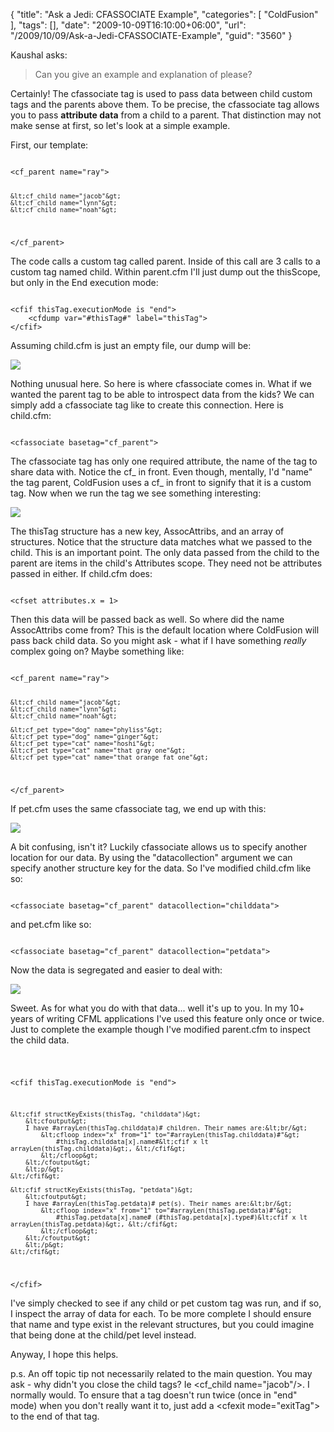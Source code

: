 {
	"title": "Ask a Jedi: CFASSOCIATE Example",
	"categories": [
		"ColdFusion"
	],
	"tags": [],
	"date": "2009-10-09T16:10:00+06:00",
	"url": "/2009/10/09/Ask-a-Jedi-CFASSOCIATE-Example",
	"guid": "3560"
}

Kaushal asks:

<blockquote>
Can you give an example and explanation of <cfassociate> please?
</blockquote>

Certainly! The cfassociate tag is used to pass data between child custom tags and the parents above them. To be precise, the cfassociate tag allows you to pass <b>attribute data</b> from a child to a parent. That distinction may not make sense at first, so let's look at a simple example.
<!--more-->
First, our template:

<code>
&lt;cf_parent name="ray"&gt;

	&lt;cf_child name="jacob"&gt;
	&lt;cf_child name="lynn"&gt;
	&lt;cf_child name="noah"&gt;
	
&lt;/cf_parent&gt;
</code>

The code calls a custom tag called parent. Inside of this call are 3 calls to a custom tag named child. Within parent.cfm I'll just dump out the thisScope, but only in the End execution mode:

<code>
&lt;cfif thisTag.executionMode is "end"&gt;
	&lt;cfdump var="#thisTag#" label="thisTag"&gt;
&lt;/cfif&gt;
</code>

Assuming child.cfm is just an empty file, our dump will be:

<img src="http://www.raymondcamden.com/images/cfjedi/Screen shot 2009-10-09 at 2.31.16 PM.png" />

Nothing unusual here. So here is where cfassociate comes in. What if we wanted the parent tag to be able to introspect data from the kids? We can simply add a cfassociate tag like to create this connection. Here is child.cfm:

<code>
&lt;cfassociate basetag="cf_parent"&gt;
</code>

The cfassociate tag has only one required attribute, the name of the tag to share data with. Notice the cf_ in front. Even though, mentally, I'd "name" the tag parent, ColdFusion uses a cf_ in front to signify that it is a custom tag. Now when we run the tag we see something interesting:

<img src="http://www.raymondcamden.com/images/cfjedi/Screen shot 2009-10-09 at 2.33.25 PM.png" />

The thisTag structure has a new key, AssocAttribs, and an array of structures. Notice that the structure data matches what we passed to the child. This is an important point. The only data passed from the child to the parent are items in the child's Attributes scope. They need not be attributes passed in either. If child.cfm does:

<code>
&lt;cfset attributes.x = 1&gt;
</code>

Then this data will be passed back as well. So where did the name AssocAttribs come from? This is the default location where ColdFusion will pass back child data. So you might ask - what if I have something <i>really</i> complex going on? Maybe something like:

<code>
&lt;cf_parent name="ray"&gt;

	&lt;cf_child name="jacob"&gt;
	&lt;cf_child name="lynn"&gt;
	&lt;cf_child name="noah"&gt;
	
	&lt;cf_pet type="dog" name="phyliss"&gt;
	&lt;cf_pet type="dog" name="ginger"&gt;
	&lt;cf_pet type="cat" name="hoshi"&gt;
	&lt;cf_pet type="cat" name="that gray one"&gt;
	&lt;cf_pet type="cat" name="that orange fat one"&gt;
		
&lt;/cf_parent&gt;
</code>

If pet.cfm uses the same cfassociate tag, we end up with this:

<img src="http://www.raymondcamden.com/images/cfjedi/Screen shot 2009-10-09 at 2.40.00 PM.png" />

A bit confusing, isn't it? Luckily cfassociate allows us to specify another location for our data. By using the "datacollection" argument we can specify another structure key for the data. So I've modified child.cfm like so:

<code>
&lt;cfassociate basetag="cf_parent" datacollection="childdata"&gt;
</code>

and pet.cfm like so:

<code>
&lt;cfassociate basetag="cf_parent" datacollection="petdata"&gt;
</code>

Now the data is segregated and easier to deal with:

<img src="http://www.raymondcamden.com/images/cfjedi/Screen shot 2009-10-09 at 2.43.00 PM.png" />

Sweet. As for what you do with that data... well it's up to you. In my 10+ years of writing CFML applications I've used this feature only once or twice. Just to complete the example though I've modified parent.cfm to inspect the child data.

<code>

&lt;cfif thisTag.executionMode is "end"&gt;
	
	&lt;cfif structKeyExists(thisTag, "childdata")&gt;
		&lt;cfoutput&gt;
		I have #arrayLen(thisTag.childdata)# children. Their names are:&lt;br/&gt;
			&lt;cfloop index="x" from="1" to="#arrayLen(thisTag.childdata)#"&gt;
				#thisTag.childdata[x].name#&lt;cfif x lt arrayLen(thisTag.childdata)&gt;, &lt;/cfif&gt;
			&lt;/cfloop&gt;
		&lt;/cfoutput&gt;
		&lt;p/&gt;
	&lt;/cfif&gt;

	&lt;cfif structKeyExists(thisTag, "petdata")&gt;
		&lt;cfoutput&gt;
		I have #arrayLen(thisTag.petdata)# pet(s). Their names are:&lt;br/&gt;
			&lt;cfloop index="x" from="1" to="#arrayLen(thisTag.petdata)#"&gt;
				#thisTag.petdata[x].name# (#thisTag.petdata[x].type#)&lt;cfif x lt arrayLen(thisTag.petdata)&gt;, &lt;/cfif&gt;
			&lt;/cfloop&gt;
		&lt;/cfoutput&gt;
		&lt;/p&gt;
	&lt;/cfif&gt;
	
&lt;/cfif&gt;
</code>

I've simply checked to see if any child or pet custom tag was run, and if so, I inspect the array of data for each. To be more complete I should ensure that name and type exist in the relevant structures, but you could imagine that being done at the child/pet level instead. 

Anyway, I hope this helps.

p.s. An off topic tip not necessarily related to the main question. You may ask - why didn't you close the child tags? Ie &lt;cf_child name="jacob"/&gt;. I normally would. To ensure that a tag doesn't run twice (once in "end" mode) when you don't really want it to, just add a &lt;cfexit mode="exitTag"&gt; to the end of that tag.